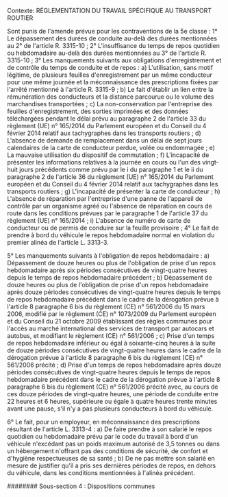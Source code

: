 Contexte: RÉGLEMENTATION DU TRAVAIL SPÉCIFIQUE AU TRANSPORT ROUTIER

Sont punis de l'amende prévue pour les contraventions de la 5e classe : 1° Le dépassement des durées de conduite au-delà des durées mentionnées au 2° de l'article R. 3315-10 ; 2° L'insuffisance du temps de repos quotidien ou hebdomadaire au-delà des durées mentionnées au 3° de l'article R. 3315-10 ; 3° Les manquements suivants aux obligations d'enregistrement et de contrôle du temps de conduite et de repos : a) L'utilisation, sans motif légitime, de plusieurs feuilles d'enregistrement par un même conducteur pour une même journée et la méconnaissance des prescriptions fixées par l'arrêté mentionné à l'article R. 3315-9 ; b) Le fait d'établir un lien entre la rémunération des conducteurs et la distance parcourue ou le volume des marchandises transportées ; c) La non-conservation par l'entreprise des feuilles d'enregistrement, des sorties imprimées et des données téléchargées pendant le délai prévu au paragraphe 2 de l'article 33 du règlement (UE) n° 165/2014 du Parlement européen et du Conseil du 4 février 2014 relatif aux tachygraphes dans les transports routiers ; d) L'absence de demande de remplacement dans un délai de sept jours calendaires de la carte de conducteur perdue, volée ou endommagée ; e) La mauvaise utilisation du dispositif de commutation ; f) L'incapacité de présenter les informations relatives à la journée en cours ou l'un des vingt-huit jours précédents comme prévu par le i du paragraphe 1 et le ii du paragraphe 2 de l'article 36 du règlement (UE) n° 165/2014 du Parlement européen et du Conseil du 4 février 2014 relatif aux tachygraphes dans les transports routiers ; g) L'incapacité de présenter la carte de conducteur ; h) L'absence de réparation par l'entreprise d'une panne de l'appareil de contrôle par un organisme agréé ou l'absence de réparation en cours de route dans les conditions prévues par le paragraphe 1 de l'article 37 du règlement (UE) n° 165/2014 ; i) L'absence de numéro de carte de conducteur ou de permis de conduire sur la feuille provisoire ; 4° Le fait de prendre à bord du véhicule le repos hebdomadaire normal en violation du premier alinéa de l'article L. 3313-3.

5° Les manquements suivants à l'obligation de repos hebdomadaire : a) Dépassement de douze heures ou plus de l'obligation de prise d'un repos hebdomadaire après six périodes consécutives de vingt-quatre heures depuis le temps de repos hebdomadaire précédent ; b) Dépassement de douze heures ou plus de l'obligation de prise d'un repos hebdomadaire après douze périodes consécutives de vingt-quatre heures depuis le temps de repos hebdomadaire précédent dans le cadre de la dérogation prévue à l'article 8 paragraphe 6 bis du règlement (CE) n° 561/2006 du 15 mars 2006, modifié par le règlement (CE) n° 1073/2009 du Parlement européen et du Conseil du 21 octobre 2009 établissant des règles communes pour l'accès au marché international des services de transport par autocars et autobus, et modifiant le règlement (CE) n° 561/2006 ; c) Prise d'un temps de repos hebdomadaire inférieur ou égal à soixante-cinq heures à la suite de douze périodes consécutives de vingt-quatre heures dans le cadre de la dérogation prévue à l'article 8 paragraphe 6 bis du règlement (CE) n° 561/2006 précité ; d) Prise d'un temps de repos hebdomadaire après douze périodes consécutives de vingt-quatre heures depuis le temps de repos hebdomadaire précédent dans le cadre de la dérogation prévue à l'article 8 paragraphe 6 bis du règlement (CE) n° 561/2006 précité avec, au cours de ces douze périodes de vingt-quatre heures, une période de conduite entre 22 heures et 6 heures, supérieure ou égale à quatre heures trente minutes avant une pause, s'il n'y a pas plusieurs conducteurs à bord du véhicule.

6° Le fait, pour un employeur, en méconnaissance des prescriptions résultant de l'article L. 3313-4 : a) De faire prendre à son salarié le repos quotidien ou hebdomadaire prévu par le code du travail à bord d'un véhicule n'excédant pas un poids maximum autorisé de 3,5 tonnes ou dans un hébergement n'offrant pas des conditions de sécurité, de confort et d'hygiène respectueuses de sa santé ; b) De ne pas mettre son salarié en mesure de justifier qu'il a pris ses dernières périodes de repos, en dehors du véhicule, dans les conditions mentionnées à l'alinéa précédent.

######## Sous-section 4 : Dispositions communes